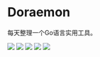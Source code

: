 # Doraemon
每天整理一个Go语言实用工具。  

<img src="https://img.shields.io/github/license/tensorflow/tensorflow.svg"/>   <img src="https://img.shields.io/github/stars/2hangchen/doraemon.svg"/>   <img src="https://img.shields.io/github/repo-size/2hangchen/doraemon.svg"/>  <img src="https://img.shields.io/github/last-commit/2hangchen/doraemon.svg"/>  <a href=""><img src="https://img.shields.io/badge/language-golang-blue.svg" /></a>



